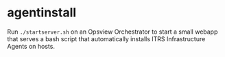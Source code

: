 # agentinstall

Run `./startserver.sh` on an Opsview Orchestrator to start a small webapp that serves a bash script that automatically installs ITRS Infrastructure Agents on hosts.
